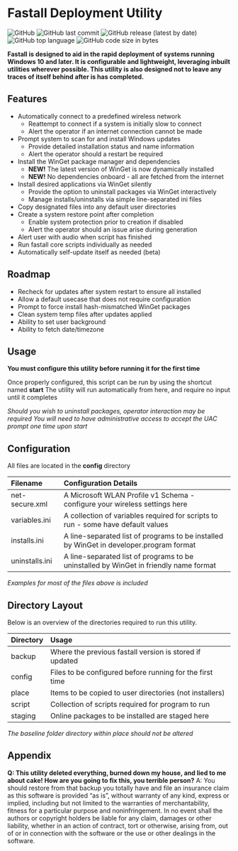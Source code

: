 
# Fastall Deployment Utility

![GitHub](https://img.shields.io/github/license/ngellis1190/fastall?style=for-the-badge)
![GitHub last commit](https://img.shields.io/github/last-commit/ngellis1190/fastall?style=for-the-badge)
![GitHub release (latest by date)](https://img.shields.io/github/v/release/ngellis1190/fastall?style=for-the-badge)
![GitHub top language](https://img.shields.io/github/languages/top/ngellis1190/fastall?style=for-the-badge)
![GitHub code size in bytes](https://img.shields.io/github/languages/code-size/ngellis1190/fastall?style=for-the-badge)

**Fastall is designed to aid in the rapid deployment of systems running Windows 10 and later. It is configurable and lightweight, leveraging inbuilt utilities wherever possible. This utility is also designed not to leave any traces of itself behind after is has completed.**

## Features

- Automatically connect to a predefined wireless network
  - Reattempt to connect if a system is initially slow to connect
  - Alert the operator if an internet connection cannot be made
- Prompt system to scan for and install Windows updates
  - Provide detailed installation status and name information
  - Alert the operator should a restart be required
- Install the WinGet package manager and dependencies
  - **NEW!** The latest version of WinGet is now dynamically installed
  - **NEW!** No dependencies onboard - all are fetched from the internet
- Install desired applications via WinGet silently
  - Provide the option to uninstall packages via WinGet interactively
  - Manage installs/uninstalls via simple line-separated ini files
- Copy designated files into any default user directories
- Create a system restore point after completion
  - Enable system protection prior to creation if disabled
  - Alert the operator should an issue arise during generation
- Alert user with audio when script has finished
- Run fastall core scripts individually as needed
- Automatically self-update itself as needed (beta)

## Roadmap

- Recheck for updates after system restart to ensure all installed
- Allow a default usecase that does not require configuration
- Prompt to force install hash-mismatched WinGet packages
- Clean system temp files after updates applied
- Ability to set user background
- Ability to fetch date/timezone

## Usage

**You must configure this utility before running it for the first time**

Once properly configured, this script can be run by using the shortcut named **start**
The utility will run automatically from here, and require no input until it completes

*Should you wish to uninstall packages, operator interaction may be required*
*You will need to have administrative access to accept the UAC prompt one time upon start*


## Configuration

All files are located in the **config** directory

| Filename  | Configuration Details |
| :-------- | :-------------------- |
| net-secure.xml  | A Microsoft WLAN Profile v1 Schema - configure your wireless settings here              |
| variables.ini   | A collection of variables required for scripts to run - some have default values        |
| installs.ini    | A line-separated list of programs to be installed by WinGet in developer.program format |
| uninstalls.ini  | A line-separated list of programs to be uninstalled by WinGet in friendly name format   |

*Examples for most of the files above is included*

## Directory Layout

Below is an overview of the directories required to run this utility.

| Directory | Usage  |
| :-------- | :----- |
| backup    | Where the previous fastall version is stored if updated  |
| config    | Files to be configured before running for the first time |
| place     | Items to be copied to user directories (not installers)  |
| script    | Collection of scripts required for program to run        |
| staging   | Online packages to be installed are staged here          |

*The baseline folder directory within place should not be altered*

## Appendix

**Q: This utility deleted everything, burned down my house, and lied to me about cake! How are you going to fix this, you terrible person?**
A: You should restore from that backup you totally have and file an insurance claim as this software is provided “as is”, without warranty of any kind, express or implied, including but not limited to the warranties of merchantability, fitness for a particular purpose and noninfringement. In no event shall the authors or copyright holders be liable for any claim, damages or other liability, whether in an action of contract, tort or otherwise, arising from, out of or in connection with the software or the use or other dealings in the software.
